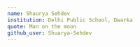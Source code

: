```yaml
---
name: Shaurya Sehdev
institution: Delhi Public School, Dwarka
quote: Man on the moon
github_user: Shuarya-Sehdev
---
```

